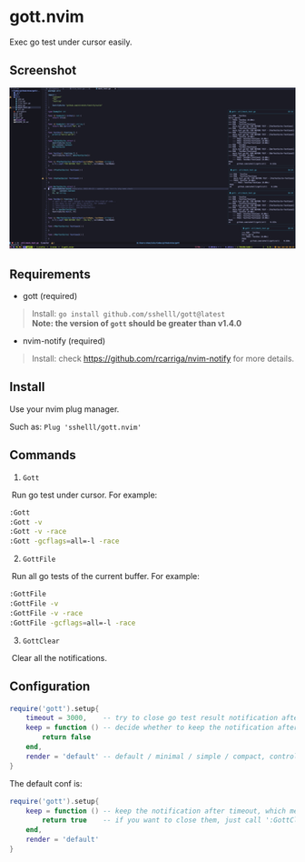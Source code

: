 # gott.nvim

Exec go test under cursor easily.



## Screenshot

![](img/demo.jpg)



## Requirements

- gott (required)

> Install: `go install github.com/sshelll/gott@latest`  
> **Note: the version of `gott` should be greater than v1.4.0**

- nvim-notify (required)

> Install: check https://github.com/rcarriga/nvim-notify for more details.



## Install

Use your nvim plug manager.

Such as: `Plug 'sshelll/gott.nvim'`



## Commands

1. `Gott`

​	Run go test under cursor. For example:

```sh
:Gott
:Gott -v
:Gott -v -race
:Gott -gcflags=all=-l -race
```

2. `GottFile`

​	Run all go tests of the current buffer. For example:

```sh
:GottFile
:GottFile -v
:GottFile -v -race
:GottFile -gcflags=all=-l -race
```

3. `GottClear`

​	Clear all the notifications.



## Configuration

```lua
require('gott').setup{
    timeout = 3000,    -- try to close go test result notification after 3s.
    keep = function () -- decide whether to keep the notification after timeout(3s).
        return false
    end,
    render = 'default' -- default / minimal / simple / compact, controls the notification style.
}
```

The default conf is:

```lua
require('gott').setup{
    keep = function () -- keep the notification after timeout, which means the notification window will not be closed.
        return true    -- if you want to close them, just call ':GottClear'.
    end,
    render = 'default'
}
```

